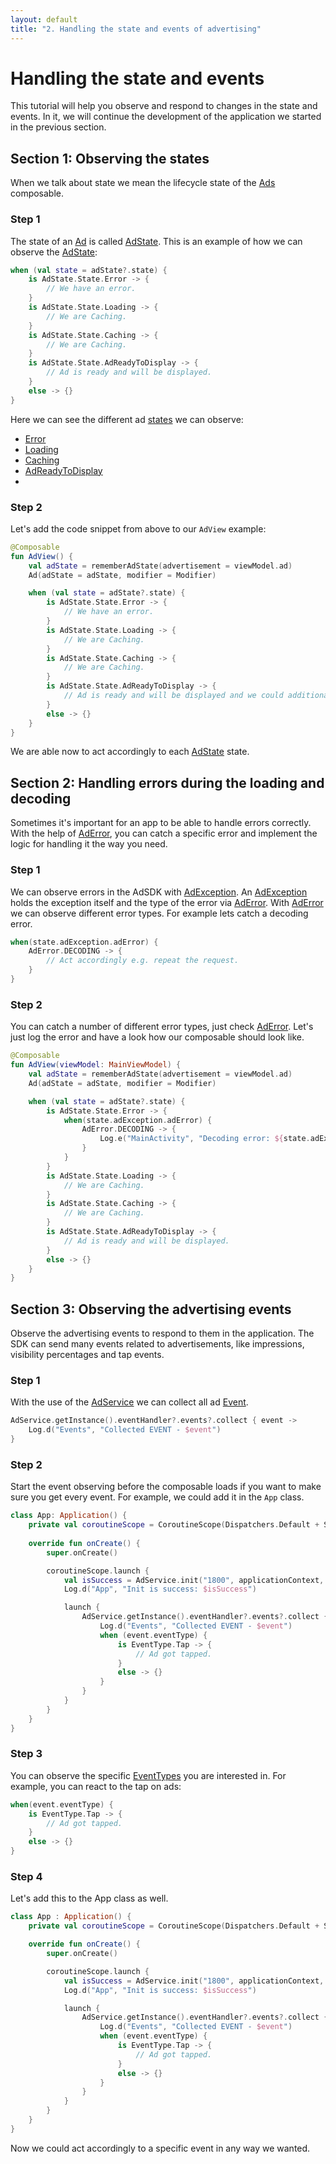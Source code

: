 ```yaml
---
layout: default
title: "2. Handling the state and events of advertising"
---
```


# Handling the state and events
This tutorial will help you observe and respond to changes in the state and events.
In it, we will continue the development of the application we started in the previous section.

## Section 1: Observing the states

When we talk about state we mean the lifecycle state of the [Ads](https://vm-mobile-sdk.github.io/nextgen-adsdk-android-release/sdk_presentation_compose/com.adition.sdk_presentation_compose/-ad.html) composable.

### Step 1
The state of an [Ad](https://vm-mobile-sdk.github.io/nextgen-adsdk-android-release/sdk_presentation_compose/com.adition.sdk_presentation_compose/-ad.html) is called [AdState](https://vm-mobile-sdk.github.io/nextgen-adsdk-android-release/sdk_presentation_compose/com.adition.sdk_presentation_compose/-ad-state/index.html).
This is an example of how we can observe the [AdState](https://vm-mobile-sdk.github.io/nextgen-adsdk-android-release/sdk_presentation_compose/com.adition.sdk_presentation_compose/-ad-state/index.html):
```kotlin
when (val state = adState?.state) {
    is AdState.State.Error -> {
        // We have an error.
    }
    is AdState.State.Loading -> {
        // We are Caching.
    }
    is AdState.State.Caching -> {
        // We are Caching.
    }
    is AdState.State.AdReadyToDisplay -> {
        // Ad is ready and will be displayed.
    }
    else -> {}
}
```
Here we can see the different ad [states](https://vm-mobile-sdk.github.io/nextgen-adsdk-android-release/sdk_presentation_compose/com.adition.sdk_presentation_compose/-ad-state/-state/index.html) we can observe:
- [Error](https://vm-mobile-sdk.github.io/nextgen-adsdk-android-release/sdk_presentation_compose/com.adition.sdk_presentation_compose/-ad-state/-state/-error/index.html)
- [Loading](https://vm-mobile-sdk.github.io/nextgen-adsdk-android-release/sdk_presentation_compose/com.adition.sdk_presentation_compose/-ad-state/-state/-loading/index.html)
- [Caching](https://vm-mobile-sdk.github.io/nextgen-adsdk-android-release/sdk_presentation_compose/com.adition.sdk_presentation_compose/-ad-state/-state/-caching/index.html)
- [AdReadyToDisplay](https://vm-mobile-sdk.github.io/nextgen-adsdk-android-release/sdk_presentation_compose/com.adition.sdk_presentation_compose/-ad-state/-state/-ad-ready-to-display/index.html)
-
### Step 2
Let's add the code snippet from above to our `AdView` example:
```kotlin
@Composable
fun AdView() {
    val adState = rememberAdState(advertisement = viewModel.ad)
    Ad(adState = adState, modifier = Modifier)

    when (val state = adState?.state) {
        is AdState.State.Error -> {
            // We have an error.
        }
        is AdState.State.Loading -> {
            // We are Caching.
        }
        is AdState.State.Caching -> {
            // We are Caching.
        }
        is AdState.State.AdReadyToDisplay -> {
            // Ad is ready and will be displayed and we could additional work
        }
        else -> {}
    }
}
```
We are able now to act accordingly to each [AdState](https://vm-mobile-sdk.github.io/nextgen-adsdk-android-release/sdk_presentation_compose/com.adition.sdk_presentation_compose/-ad-state/index.html) state.

## Section 2: Handling errors during the loading and decoding

Sometimes it's important for an app to be able to handle errors correctly.
With the help of [AdError](https://vm-mobile-sdk.github.io/nextgen-adsdk-android-release/sdk_core/com.adition.sdk_core/-ad-error/index.html), you can catch a specific error and implement the logic for handling it the way you need.

### Step 1
We can observe errors in the AdSDK with [AdException](https://vm-mobile-sdk.github.io/nextgen-adsdk-android-release/sdk_core/com.adition.sdk_core/-ad-exception/index.html).
An [AdException](https://vm-mobile-sdk.github.io/nextgen-adsdk-android-release/sdk_core/com.adition.sdk_core/-ad-exception/index.html) holds the exception itself and the type of the error via [AdError](https://vm-mobile-sdk.github.io/nextgen-adsdk-android-release/sdk_core/com.adition.sdk_core/-ad-error/index.html).
With [AdError](https://vm-mobile-sdk.github.io/nextgen-adsdk-android-release/sdk_core/com.adition.sdk_core/-ad-error/index.html) we can observe different error types.
For example lets catch a decoding error.
```kotlin
when(state.adException.adError) {
    AdError.DECODING -> {
        // Act accordingly e.g. repeat the request.
    }
}
```

### Step 2
You can catch a number of different error types, just check [AdError](https://vm-mobile-sdk.github.io/nextgen-adsdk-android-release/sdk_core/com.adition.sdk_core/-ad-error/index.html).
Let's just log the error and have a look how our composable should look like.
```kotlin
@Composable
fun AdView(viewModel: MainViewModel) {
    val adState = rememberAdState(advertisement = viewModel.ad)
    Ad(adState = adState, modifier = Modifier)

    when (val state = adState?.state) {
        is AdState.State.Error -> {
            when(state.adException.adError) {
                AdError.DECODING -> {
                    Log.e("MainActivity", "Decoding error: ${state.adException.exception}")
                }
            }
        }
        is AdState.State.Loading -> {
            // We are Caching.
        }
        is AdState.State.Caching -> {
            // We are Caching.
        }
        is AdState.State.AdReadyToDisplay -> {
            // Ad is ready and will be displayed.
        }
        else -> {}
    }
}
```

## Section 3: Observing the advertising events
Observe the advertising events to respond to them in the application.
The SDK can send many events related to advertisements, like impressions, visibility percentages and tap events.

### Step 1
With the use of the [AdService](https://vm-mobile-sdk.github.io/nextgen-adsdk-android-release/sdk_core/com.adition.sdk_core/-ad-service/index.html) we can collect all ad [Event](https://vm-mobile-sdk.github.io/nextgen-adsdk-android-release/sdk_core/com.adition.sdk_core/-event/index.html).
```kotlin
AdService.getInstance().eventHandler?.events?.collect { event ->
    Log.d("Events", "Collected EVENT - $event")
}
```

### Step 2
Start the event observing before the composable loads if you want to make sure you get every event.
For example, we could add it in the `App` class.
```kotlin
class App: Application() {
    private val coroutineScope = CoroutineScope(Dispatchers.Default + SupervisorJob())
    
    override fun onCreate() {
        super.onCreate()

        coroutineScope.launch {
            val isSuccess = AdService.init("1800", applicationContext, EventHandler())
            Log.d("App", "Init is success: $isSuccess")

            launch {
                AdService.getInstance().eventHandler?.events?.collect { event ->
                    Log.d("Events", "Collected EVENT - $event")
                    when (event.eventType) {
                        is EventType.Tap -> {
                            // Ad got tapped.
                        }
                        else -> {}
                    }
                }
            }
        }
    }
}
```

### Step 3
You can observe the specific [EventTypes](https://vm-mobile-sdk.github.io/nextgen-adsdk-android-release/sdk_core/com.adition.sdk_core/-event-type/index.html) you are interested in.
For example, you can react to the tap on ads:
```kotlin
when(event.eventType) {
    is EventType.Tap -> {
        // Ad got tapped.
    }
    else -> {}
}
```

### Step 4
Let's add this to the App class as well.
```kotlin
class App : Application() {
    private val coroutineScope = CoroutineScope(Dispatchers.Default + SupervisorJob())

    override fun onCreate() {
        super.onCreate()

        coroutineScope.launch {
            val isSuccess = AdService.init("1800", applicationContext, EventHandler())
            Log.d("App", "Init is success: $isSuccess")

            launch {
                AdService.getInstance().eventHandler?.events?.collect { event ->
                    Log.d("Events", "Collected EVENT - $event")
                    when (event.eventType) {
                        is EventType.Tap -> {
                            // Ad got tapped.
                        }
                        else -> {}
                    }
                }
            }
        }
    }
}
```

Now we could act accordingly to a specific event in any way we wanted.